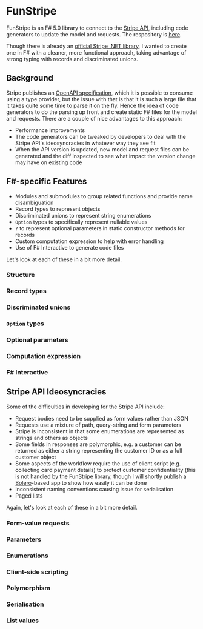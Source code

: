 # FunStripe

FunStripe is an F# 5.0 library to connect to the [Stripe API](https://stripe.com/docs/api), including code generators to update the model and requests. The respository is
[here](https://github.com/simontreanor/FunStripe).

Though there is already an [official Stripe .NET library](https://github.com/stripe/stripe-dotnet), I wanted to create one in F# with a cleaner, more functional approach,
taking advantage of strong typing with records and discriminated unions.

## Background

Stripe publishes an [OpenAPI specification](https://raw.githubusercontent.com/stripe/openapi/master/openapi/spec3.sdk.json), which it is possible to consume using a type
provider, but the issue with that is that it is such a large file that it takes quite some time to parse it on the fly. Hence the idea of code generators to do the parsing
up front and create static F# files for the model and requests. There are a couple of nice advantages to this approach:

- Performance improvements
- The code generators can be tweaked by developers to deal with the Stripe API's ideosyncracies in whatever way they see fit
- When the API version is updated, new model and request files can be generated and the diff inspected to see what impact the version change may have on existing code

## F#-specific Features

- Modules and submodules to group related functions and provide name disambiguation
- Record types to represent objects
- Discriminated unions to represent string enumerations
- `Option` types to specifically represent nullable values
- `?` to represent optional parameters in static constructor methods for records
- Custom computation expression to help with error handling
- Use of F# Interactive to generate code files

Let's look at each of these in a bit more detail.

### Structure

### Record types

### Discriminated unions

### `Option` types

### Optional parameters

### Computation expression

### F# Interactive

## Stripe API Ideosyncracies

Some of the difficulties in developing for the Stripe API include:

- Request bodies need to be supplied as form values rather than JSON
- Requests use a mixture of path, query-string and form parameters
- Stripe is inconsistent in that some enumerations are represented as strings and others as objects
- Some fields in responses are polymorphic, e.g. a customer can be returned as either a string representing the customer ID or as a full customer object
- Some aspects of the workflow require the use of client script (e.g. collecting card payment details) to protect customer confidentiality (this is not handled by the
FunStripe library, though I will shortly publish a [Bolero](https://fsbolero.io/)-based app to show how easily it can be done
- Inconsistent naming conventions causing issue for serialisation
- Paged lists

Again, let's look at each of these in a bit more detail.

### Form-value requests

### Parameters

### Enumerations

### Client-side scripting

### Polymorphism

### Serialisation

### List values
